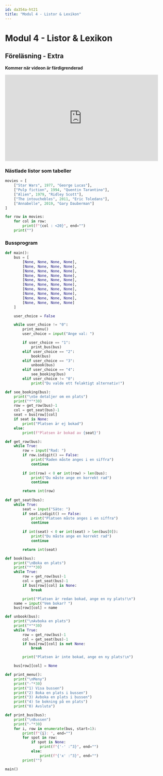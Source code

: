 ```yaml
---
id: da354a-ht21
title: "Modul 4 - Listor & Lexikon"
---
```


# Modul 4 - Listor & Lexikon

## Föreläsning - Extra

**Kommer när videon är färdigrenderad**

<div class="video-frame">
<div style="left: 0; width: 100%; height: 0; position: relative; padding-bottom: 56.25%;"><iframe src="https://www.youtube.com/embed/fTdLe3XKbQw?rel=0" style="top: 0; left: 0; width: 100%; height: 100%; position: absolute; border: 0;" allowfullscreen scrolling="no" allow="accelerometer; clipboard-write; encrypted-media; gyroscope; picture-in-picture;"></iframe></div>
</div>

### Nästlade listor som tabeller

```python
movies = [
    ["Star Wars", 1977, "George Lucas"],
    ["Pulp fiction", 1994, "Quentin Tarantino"],
    ["Alien", 1979, "Ridley Scott"],
    ["The intouchebles", 2011, "Eric Toledans"],
    ["Annabelle", 2019, "Gary Dauberman"]
]

for row in movies:
    for col in row:
        print(f"{col : <20}", end="")
    print("")

```

### Bussprogram

```python
def main():
    bus = [
        [None, None, None, None],
        [None, None, None, None],
        [None, None, None, None],
        [None, None, None, None],
        [None, None, None, None],
        [None, None, None, None],
        [None, None, None, None],
        [None, None, None, None],
        [None, None, None, None],
        [None, None, None, None]
    ]

    user_choice = False

    while user_choice != "0":
        print_menu()
        user_choice = input("Ange val: ")

        if user_choice == "1":
            print_bus(bus)
        elif user_choice == "2":
            book(bus)
        elif user_choice == "3":
            unbook(bus)
        elif user_choice == "4":
            see_booking(bus)
        elif user_choice != "0":
            print("Du valde ett felaktigt alternativ!")

def see_booking(bus):
    print("\nSe detaljer om en plats")
    print("*"*30)
    row = get_row(bus)-1
    col = get_seat(bus)-1
    seat = bus[row][col]
    if seat is None:
        print("Platsen är ej bokad")
    else:
        print(f"Platsen är bokad av {seat}")

def get_row(bus):
    while True:
        row = input("Rad: ")
        if row.isdigit() == False:
            print("Raden måste anges i en siffra")
            continue
        
        if int(row) < 0 or int(row) > len(bus):
            print("Du måste ange en korrekt rad")
            continue

        return int(row)
    
def get_seat(bus):
    while True:
        seat = input("Säte: ")
        if seat.isdigit() == False:
            print("Platsen måste anges i en siffra")
            continue
        
        if int(seat) < 0 or int(seat) > len(bus[0]):
            print("Du måste ange en korrekt rad")
            continue

        return int(seat)

def book(bus):
    print("\nBoka en plats")
    print("*"*30)
    while True:
        row = get_row(bus)-1
        col = get_seat(bus)-1
        if bus[row][col] is None:
            break

        print("Platsen är redan bokad, ange en ny plats!\n")
    name = input("Vem bokar? ")
    bus[row][col] = name

def unbook(bus):
    print("\nAvboka en plats")
    print("*"*30)
    while True:
        row = get_row(bus)-1
        col = get_seat(bus)-1
        if bus[row][col] is not None:
            break

        print("Platsen är inte bokad, ange en ny plats!\n")

    bus[row][col] = None

def print_menu():
    print("\nMeny")
    print("-"*30)
    print("1) Visa bussen")
    print("2) Boka en plats i bussen")
    print("3) Avboka en plats i bussen")
    print("4) Se bokning på en plats")
    print("0) Avsluta")

def print_bus(bus):
    print("\nBussen")
    print("-"*30)
    for i, row in enumerate(bus, start=1):
        print(f"{i}: ", end="")
        for spot in row:
            if spot is None:
                print(f"{'-' :^3}", end="")
            else:
                print(f"{'x' :^3}", end="")
        print("")

main()
```